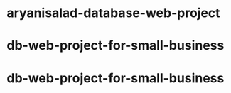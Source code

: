 # aryanisalad-database-web-project
# db-web-project-for-small-business
# db-web-project-for-small-business
